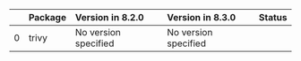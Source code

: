 <!-- markdown-link-check-disable -->

|    | Package   | Version in 8.2.0     | Version in 8.3.0     | Status   |
|---:|:----------|:---------------------|:---------------------|:---------|
|  0 | trivy     | No version specified | No version specified |          |